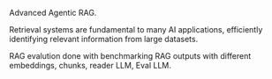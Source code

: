 Advanced Agentic RAG.

Retrieval systems are fundamental to many AI applications, efficiently identifying relevant information from large datasets.


RAG evalution done with benchmarking RAG outputs with different embeddings, chunks, reader LLM, Eval LLM.

